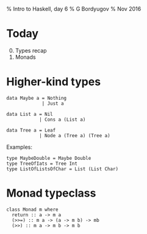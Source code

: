 % Intro to Haskell, day 6
% G Bordyugov
% Nov 2016


Today
=====

0. Types recap
1. Monads

Higher-kind types
=================

~~~{.haskell .ignore}
data Maybe a = Nothing
             | Just a

data List a = Nil
            | Cons a (List a)

data Tree a = Leaf
            | Node a (Tree a) (Tree a)
~~~

Examples:

~~~{.haskell .ignore}
type MaybeDouble = Maybe Double
type TreeOfIats = Tree Int
type ListOfListsOfChar = List (List Char)
~~~

Monad typeclass
===============
~~~{.haskell .ignore}
class Monad m where
  return :: a -> m a
  (>>=) :: m a -> (a -> m b) -> mb
  (>>) :: m a -> m b -> m b

~~~
